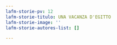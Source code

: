 ```yaml
---
lafm-storie-pv: 12
lafm-storie-titulo: UNA VACANZA D'EGITTO
lafm-storie-image: ''
lafm-storie-autores-list: []

---
```

